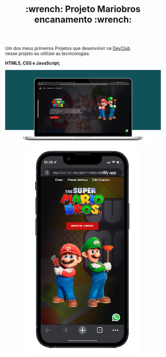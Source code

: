 <h1 align="center" >:wrench: Projeto Mariobros encanamento :wrench: </h1>
<br>
<br>
<p> Um dos meus primeiros Projetos que desenvolvir na <a href="https://rodolfomori.com.br/devclub/">DevClub</a> <br> 
nesse projeto eu ultilizei as tecnicologias: </p> 

**HTML5, CSS e JavaScript;**

<img src="https://github.com/Rhhawk/projeto-mariobros-encanamento/blob/master/img/mario-desktop.png" > 
<div align="center"> 
  <img src="https://github.com/Rhhawk/projeto-mariobros-encanamento/blob/master/img/celular-mario.png" > 

</div>


